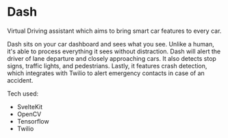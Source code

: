 # Dash

Virtual Driving assistant which aims to bring smart car features to every car.

Dash sits on your car dashboard and sees what you see. Unlike a human, it's able to process everything it sees without distraction. Dash will alert the driver of lane departure and closely approaching cars. It also detects stop signs, traffic lights, and pedestrians. Lastly, it features crash detection, which integrates with Twilio to alert emergency contacts in case of an accident.

Tech used:
* SvelteKit
* OpenCV
* Tensorflow
* Twilio

